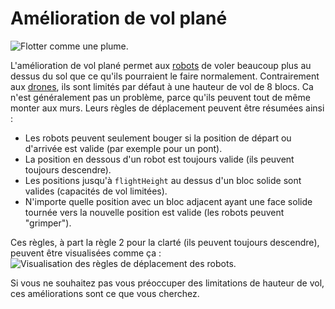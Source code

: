 # Amélioration de vol plané

![Flotter comme une plume.](oredict:oc:hoverUpgrade1)

L'amélioration de vol plané permet aux [robots](../block/robot.md) de voler beaucoup plus au dessus du sol que ce qu'ils pourraient le faire normalement. Contrairement aux [drones](drone.md), ils sont limités par défaut à une hauteur de vol de 8 blocs. Ca n'est généralement pas un problème, parce qu'ils peuvent tout de même monter aux murs. Leurs règles de déplacement peuvent être résumées ainsi :
- Les robots peuvent seulement bouger si la position de départ ou d'arrivée est valide (par exemple pour un pont).
- La position en dessous d'un robot est toujours valide (ils peuvent toujours descendre).
- Les positions jusqu'à `flightHeight` au dessus d'un bloc solide sont valides (capacités de vol limitées).
- N'importe quelle position avec un bloc adjacent ayant une face solide tournée vers la nouvelle position est valide (les robots peuvent "grimper").

Ces règles, à part la règle 2 pour la clarté (ils peuvent toujours descendre), peuvent être visualisées comme ça :
![Visualisation des règles de déplacement des robots.](opencomputers:doc/img/robotMovement.png)

Si vous ne souhaitez pas vous préoccuper des limitations de hauteur de vol, ces améliorations sont ce que vous cherchez.
